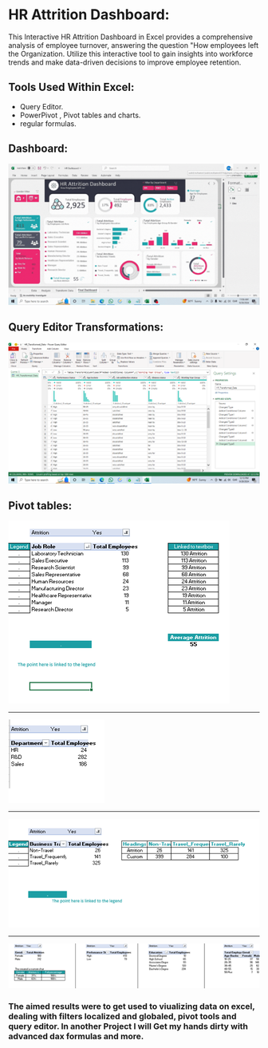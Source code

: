 # HR Attrition Dashboard: 
This Interactive HR Attrition Dashboard in Excel provides a comprehensive analysis of employee turnover, answering the question "How employees left the Organization. Utilize this interactive tool to gain insights into workforce trends and make data-driven decisions to improve employee retention.

## Tools Used Within Excel:
  * Query Editor.
  * PowerPivot , Pivot tables and charts.
  * regular formulas.

## Dashboard: 
  ![Dashboard](https://github.com/Waleed-Altaher/HR-Attrition-Excel-dashboard/blob/main/Gif%20Dashboard.gif) 

## Query Editor Transformations: 
![Query](https://github.com/Waleed-Altaher/HR-Attrition-Excel-dashboard/blob/main/QueryEditor%20transformations.png) 

## Pivot tables: 
![Pivot](https://github.com/Waleed-Altaher/HR-Attrition-Excel-dashboard/blob/main/Pivot%20table%202.png) 
*** 
![Pivot](https://github.com/Waleed-Altaher/HR-Attrition-Excel-dashboard/blob/main/Pivot%20table.png) 
***
![Pivot](https://github.com/Waleed-Altaher/HR-Attrition-Excel-dashboard/blob/main/pivot3.png)
***
![Pivot](https://github.com/Waleed-Altaher/HR-Attrition-Excel-dashboard/blob/main/pivots.png) 



### The aimed results were to get used to viualizing data on excel, dealing with filters localized and globaled, pivot tools and query editor. In another Project I will Get my hands dirty with advanced dax formulas and more. 
